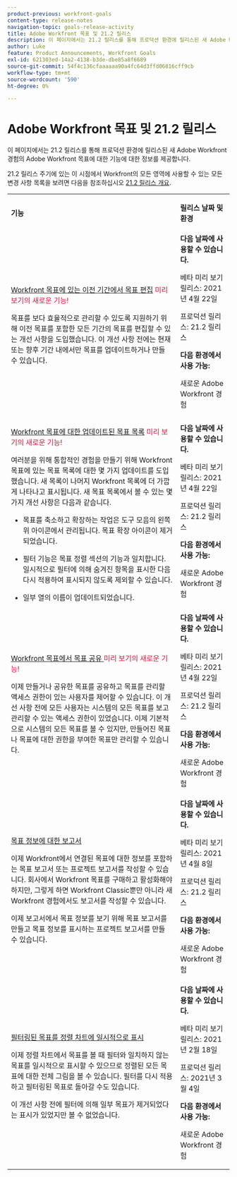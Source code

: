 ```yaml
---
product-previous: workfront-goals
content-type: release-notes
navigation-topic: goals-release-activity
title: Adobe Workfront 목표 및 21.2 릴리스
description: 이 페이지에서는 21.2 릴리스를 통해 프로덕션 환경에 릴리스된 새 Adobe Workfront 경험의 Adobe Workfront 목표에 대한 기능에 대한 정보를 제공합니다.
author: Luke
feature: Product Announcements, Workfront Goals
exl-id: 621303ed-14a2-4138-b3de-dbe85a8f6689
source-git-commit: 54f4c136cfaaaaaa90a4fc64d3ffd06816cff9cb
workflow-type: tm+mt
source-wordcount: '590'
ht-degree: 0%

---
```


# Adobe Workfront 목표 및 21.2 릴리스

이 페이지에서는 21.2 릴리스를 통해 프로덕션 환경에 릴리스된 새 Adobe Workfront 경험의 Adobe Workfront 목표에 대한 기능에 대한 정보를 제공합니다.

21.2 릴리스 주기에 있는 이 시점에서 Workfront의 모든 영역에 사용할 수 있는 모든 변경 사항 목록을 보려면 다음을 참조하십시오 [21.2 릴리스 개요](../../../../product-announcements/product-releases/21.2-release-activity/21-2-release-overview.md).

<table style="table-layout:auto"> 
 <col> 
 <col> 
 <tbody> 
  <tr> 
   <td> <p><strong>기능</strong> </p> </td> 
   <td> <p><strong>릴리스 날짜 및 환경</strong> </p> </td> 
  </tr> 
  <tr data-mc-conditions=""> 
   <td> <p><a href="../../../../product-announcements/product-releases/goals-release-activity/goals-21.2-release/goals-apr-19.md#top" class="MCXref xref" xrefformat="{para}">Workfront 목표에 있는 이전 기간에서 목표 편집</a> <span class="uitext" style="color: #dc143c;">미리 보기의 새로운 기능!</span></p> <p>목표를 보다 효율적으로 관리할 수 있도록 지원하기 위해 이전 목표를 포함한 모든 기간의 목표를 편집할 수 있는 개선 사항을 도입했습니다. 이 개선 사항 전에는 현재 또는 향후 기간 내에서만 목표를 업데이트하거나 만들 수 있습니다.</p> </td> 
   <td><strong>다음 날짜에 사용할 수 있습니다.</strong> <p>베타 미리 보기 릴리스: 2021년 4월 22일</p> <p>프로덕션 릴리스: 21.2 릴리스</p> <p><strong>다음 환경에서 사용 가능:</strong> </p> <p>새로운 Adobe Workfront 경험 </p> </td> 
  </tr> 
  <tr data-mc-conditions=""> 
   <td> <p><a href="../../../../product-announcements/product-releases/goals-release-activity/goals-21.2-release/goals-apr-19.md#an" class="MCXref xref" xrefformat="{para}">Workfront 목표에 대한 업데이트된 목표 목록</a> <span class="uitext" style="color: #dc143c;">미리 보기의 새로운 기능!</span></p> <p>여러분을 위해 통합적인 경험을 만들기 위해 Workfront 목표에 있는 목표 목록에 대한 몇 가지 업데이트를 도입했습니다. 새 목록이 나머지 Workfront 목록에 더 가깝게 나타나고 표시됩니다. 새 목표 목록에서 볼 수 있는 몇 가지 개선 사항은 다음과 같습니다.</p> 
    <ul> 
     <li> <p>목표를 축소하고 확장하는 작업은 도구 모음의 왼쪽 위 아이콘에서 관리됩니다. 목표 확장 아이콘이 제거되었습니다.</p> </li> 
     <li> <p>필터 기능은 목표 정렬 섹션의 기능과 일치합니다. 일시적으로 필터에 의해 숨겨진 항목을 표시한 다음 다시 적용하여 표시되지 않도록 제외할 수 있습니다.</p> </li> 
     <li> <p>일부 열의 이름이 업데이트되었습니다.</p> </li> 
    </ul> </td> 
   <td><strong>다음 날짜에 사용할 수 있습니다.</strong> <p>베타 미리 보기 릴리스: 2021년 4월 22일</p> <p>프로덕션 릴리스: 21.2 릴리스</p> <p><strong>다음 환경에서 사용 가능:</strong> </p> <p>새로운 Adobe Workfront 경험 </p> </td> 
  </tr> 
  <tr data-mc-conditions=""> 
   <td> <p><a href="../../../../product-announcements/product-releases/goals-release-activity/goals-21.2-release/goals-apr-19.md#share" class="MCXref xref" xrefformat="{para}">Workfront 목표에서 목표 공유 </a> <span class="uitext" style="color: #dc143c;">미리 보기의 새로운 기능!</span></p> <p>이제 만들거나 공유한 목표를 공유하고 목표를 관리할 액세스 권한이 있는 사용자를 제어할 수 있습니다. 이 개선 사항 전에 모든 사용자는 시스템의 모든 목표를 보고 관리할 수 있는 액세스 권한이 있었습니다. 이제 기본적으로 시스템의 모든 목표를 볼 수 있지만, 만들어진 목표나 목표에 대한 권한을 부여한 목표만 관리할 수 있습니다.</p> </td> 
   <td><strong>다음 날짜에 사용할 수 있습니다.</strong> <p>베타 미리 보기 릴리스: 2021년 4월 22일</p> <p>프로덕션 릴리스: 21.2 릴리스</p> <p><strong>다음 환경에서 사용 가능:</strong> </p> <p>새로운 Adobe Workfront 경험 </p> </td> 
  </tr> 
  <tr data-mc-conditions=""> 
   <td> <p><a href="../../../../product-announcements/product-releases/goals-release-activity/goals-21.2-release/goals-apr-5.md#top" class="MCXref xref" xrefformat="{para}">목표 정보에 대한 보고서</a> </p> <p>이제 Workfront에서 연결된 목표에 대한 정보를 포함하는 목표 보고서 또는 프로젝트 보고서를 작성할 수 있습니다. 회사에서 Workfront 목표를 구매하고 활성화해야 하지만, 그렇게 하면 Workfront Classic뿐만 아니라 새 Workfront 경험에서도 보고서를 작성할 수 있습니다.</p> <p>이제 보고서에서 목표 정보를 보기 위해 목표 보고서를 만들고 목표 정보를 표시하는 프로젝트 보고서를 만들 수 있습니다.</p> </td> 
   <td><strong>다음 날짜에 사용할 수 있습니다.</strong> <p>베타 미리 보기 릴리스: 2021년 4월 8일</p> <p>프로덕션 릴리스: 21.2 릴리스</p> <p><strong>다음 환경에서 사용 가능:</strong> </p> <p>새로운 Adobe Workfront 경험 </p> </td> 
  </tr> 
  <tr data-mc-conditions=""> 
   <td> <p><a href="../../../../product-announcements/product-releases/goals-release-activity/goals-21.2-release/goals-feb-15.md#top" class="MCXref xref" xrefformat="{para}">필터링된 목표를 정렬 차트에 일시적으로 표시</a> </p> <p>이제 정렬 차트에서 목표를 볼 때 필터와 일치하지 않는 목표를 일시적으로 표시할 수 있으므로 정렬된 모든 목표에 대한 전체 그림을 볼 수 있습니다. 필터를 다시 적용하고 필터링된 목표로 돌아갈 수도 있습니다.</p> <p>이 개선 사항 전에 필터에 의해 일부 목표가 제거되었다는 표시가 있었지만 볼 수 없었습니다.</p> </td> 
   <td><strong>다음 날짜에 사용할 수 있습니다.</strong> <p>베타 미리 보기 릴리스: 2021년 2월 18일</p> <p>프로덕션 릴리스: 2021년 3월 4일</p> <p><strong>다음 환경에서 사용 가능:</strong> </p> <p>새로운 Adobe Workfront 경험 </p> </td> 
  </tr> 
 </tbody> 
</table>
